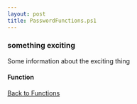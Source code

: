 ```yaml
---
layout: post
title: PasswordFunctions.ps1
---
```


### something exciting

Some information about the exciting thing

#### Function

<script async src="https://gist-it.appspot.com/github.com/BanterBoy/scripts-blog/blob/master/PowerShell/functions/PasswordFunctions.ps1" crossorigin="anonymous"></script>

<a href="/menu/_pages/functions.html">Back to Functions</a>
